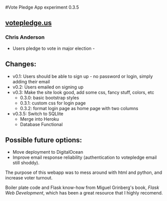 #Vote Pledge App experiment 0.3.5
## <a href="votepledge.us">votepledge.us</a>
### Chris Anderson
- Users pledge to vote in major election - 

## Changes:
- v0.1: Users should be able to sign up
        - no password or login, simply adding their email
- v0.2: Users emailed on signing up
- v0.3: Make the site look good, add some css, fancy stuff, colors, etc
    - 0.3.0: basic bootstrap styles
    - 0.3.1: custom css for login page
    - 0.3.2: format login page as home page with two columns
- v0.3.5: Switch to SQLlite
    - Merge into Heroku
    - Database Functional

## Possible future options:
- Move deployment to DigitalOcean
- Improve email response reliability (authentication to votepledge email still shoddy).

The purpose of this webapp was to mess around with html and python, and
increase voter turnout.

Boiler plate code and Flask know-how from Miguel Grinberg's book,
*Flask Web Development*, which has been a great resource that I 
highly recomend. 
